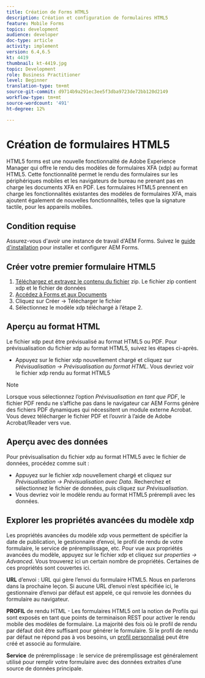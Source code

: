```yaml
---
title: Création de Forms HTML5
description: Création et configuration de formulaires HTML5
feature: Mobile Forms
topics: development
audience: developer
doc-type: article
activity: implement
version: 6.4,6.5
kt: 4419
thumbnail: kt-4419.jpg
topic: Development
role: Business Practitioner
level: Beginner
translation-type: tm+mt
source-git-commit: d9714b9a291ec3ee5f3dba9723de72bb120d2149
workflow-type: tm+mt
source-wordcount: '491'
ht-degree: 12%

---
```



# Création de formulaires HTML5

HTML5 forms est une nouvelle fonctionnalité de Adobe Experience Manager qui offre le rendu des modèles de formulaires XFA (xdp) au format HTML5. Cette fonctionnalité permet le rendu des formulaires sur les périphériques mobiles et les navigateurs de bureau ne prenant pas en charge les documents XFA en PDF. Les formulaires HTML5 prennent en charge les fonctionnalités existantes des modèles de formulaires XFA, mais ajoutent également de nouvelles fonctionnalités, telles que la signature tactile, pour les appareils mobiles.

## Condition requise

Assurez-vous d&#39;avoir une instance de travail d&#39;AEM Forms. Suivez le [guide d&#39;installation](https://docs.adobe.com/content/help/en/experience-manager-65/forms/install-aem-forms/osgi-installation/installing-configuring-aem-forms-osgi.html) pour installer et configurer AEM Forms.

## Créer votre premier formulaire HTML5

1. [Téléchargez et extrayez le contenu du fichier](assets/assets.zip) zip. Le fichier zip contient xdp et le fichier de données
2. [Accédez à Forms et aux Documents](http://localhost:4502/aem/forms.html/content/dam/formsanddocuments)
3. Cliquez sur Créer -> Télécharger le fichier
4. Sélectionnez le modèle xdp téléchargé à l’étape 2.

## Aperçu au format HTML

Le fichier xdp peut être prévisualisé au format HTML5 ou PDF. Pour prévisualisation du fichier xdp au format HTML5, suivez les étapes ci-après.

* Appuyez sur le fichier xdp nouvellement chargé et cliquez sur _Prévisualisation -> Prévisualisation au format HTML_. Vous devriez voir le fichier xdp rendu au format HTML5

>[!NOTE]
>Lorsque vous sélectionnez l’option _Prévisualisation en tant que PDF_, le fichier PDF rendu ne s’affiche pas dans le navigateur car AEM Forms génère des fichiers PDF dynamiques qui nécessitent un module externe Acrobat. Vous devez télécharger le fichier PDF et l’ouvrir à l’aide de Adobe Acrobat/Reader vers vue.


## Aperçu avec des données

Pour prévisualisation du fichier xdp au format HTML5 avec le fichier de données, procédez comme suit :

* Appuyez sur le fichier xdp nouvellement chargé et cliquez sur _Prévisualisation -> Prévisualisation avec Data_. Recherchez et sélectionnez le fichier de données, puis cliquez sur _Prévisualisation_.
* Vous devriez voir le modèle rendu au format HTML5 prérempli avec les données.

## Explorer les propriétés avancées du modèle xdp

Les propriétés avancées du modèle xdp vous permettent de spécifier la date de publication, le gestionnaire d’envoi, le profil de rendu de votre formulaire, le service de préremplissage, etc. Pour vue aux propriétés avancées du modèle, appuyez sur le fichier xdp et cliquez sur _properties -> Advanced_. Vous trouverez ici un certain nombre de propriétés. Certaines de ces propriétés sont couvertes ici.

**URL**  d’envoi : URL qui gère l’envoi du formulaire HTML5. Nous en parlerons dans la prochaine leçon. Si aucune URL d’envoi n’est spécifiée ici, le gestionnaire d’envoi par défaut est appelé, ce qui renvoie les données du formulaire au navigateur.

**PROFIL**  de rendu HTML - Les formulaires HTML5 ont la notion de Profils qui sont exposés en tant que points de terminaison REST pour activer le rendu mobile des modèles de formulaire. La majorité des fois où le profil de rendu par défaut doit être suffisant pour générer le formulaire. Si le profil de rendu par défaut ne répond pas à vos besoins, un [profil personnalisé](https://docs.adobe.com/content/help/en/experience-manager-64/forms/html5-forms/custom-profile.html) peut être créé et associé au formulaire.

**Service**  de préremplissage : le service de préremplissage est généralement utilisé pour remplir votre formulaire avec des données extraites d’une source de données principale.


